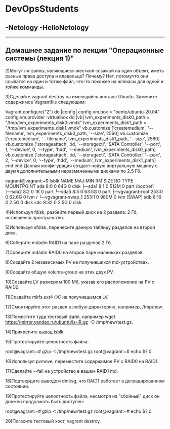 # DevOpsStudents
-Netology
-HelloNetology
-
-------------------------------------------------------------------
Домашнее задание по лекции "Операционные системы (лекция 1)"
-------------------------------------------------------------------

2)Могут ли файлы, являющиеся жесткой ссылкой на один объект, иметь разные права доступа и владельца? Почему?
  Нет, потомучто они ссылатся на один и тотже файл, что-то похожее на аллиасы для одной и тойже комманды.

3)Сделайте vagrant destroy на имеющийся инстанс Ubuntu. Замените содержимое Vagrantfile следующим:

Vagrant.configure("2") do |config|
  config.vm.box = "bento/ubuntu-20.04"
  config.vm.provider :virtualbox do |vb|
    lvm_experiments_disk0_path = "/tmp/lvm_experiments_disk0.vmdk"
    lvm_experiments_disk1_path = "/tmp/lvm_experiments_disk1.vmdk"
    vb.customize ['createmedium', '--filename', lvm_experiments_disk0_path, '--size', 2560]
    vb.customize ['createmedium', '--filename', lvm_experiments_disk1_path, '--size', 2560]
    vb.customize ['storageattach', :id, '--storagectl', 'SATA Controller', '--port', 1, '--device', 0, '--type', 'hdd', '--medium', lvm_experiments_disk0_path]
    vb.customize ['storageattach', :id, '--storagectl', 'SATA Controller', '--port', 2, '--device', 0, '--type', 'hdd', '--medium', lvm_experiments_disk1_path]
  end
end
Данная конфигурация создаст новую виртуальную машину с двумя дополнительными неразмеченными дисками по 2.5 Гб.

vagrant@vagrant:~$ lsblk
NAME                 MAJ:MIN RM  SIZE RO TYPE MOUNTPOINT
sda                    8:0    0   64G  0 disk
├─sda1                 8:1    0  512M  0 part /boot/efi
├─sda2                 8:2    0    1K  0 part
└─sda5                 8:5    0 63.5G  0 part
  ├─vgvagrant-root   253:0    0 62.6G  0 lvm  /
  └─vgvagrant-swap_1 253:1    0  980M  0 lvm  [SWAP]
sdb                    8:16   0  2.5G  0 disk
sdc                    8:32   0  2.5G  0 disk

4)Используя fdisk, разбейте первый диск на 2 раздела: 2 Гб, оставшееся пространство.


5)Используя sfdisk, перенесите данную таблицу разделов на второй диск.


6)Соберите mdadm RAID1 на паре разделов 2 Гб.

7)Соберите mdadm RAID0 на второй паре маленьких разделов.

8)Создайте 2 независимых PV на получившихся md-устройствах.

9)Создайте общую volume-group на этих двух PV.

10)Создайте LV размером 100 Мб, указав его расположение на PV с RAID0.

11)Создайте mkfs.ext4 ФС на получившемся LV.

12)Смонтируйте этот раздел в любую директорию, например, /tmp/new.

13)Поместите туда тестовый файл, например wget https://mirror.yandex.ru/ubuntu/ls-lR.gz -O /tmp/new/test.gz.

14)Прикрепите вывод lsblk.

15)Протестируйте целостность файла:

root@vagrant:~# gzip -t /tmp/new/test.gz
root@vagrant:~# echo $?
0

16)Используя pvmove, переместите содержимое PV с RAID0 на RAID1.

17)Сделайте --fail на устройство в вашем RAID1 md.

18)Подтвердите выводом dmesg, что RAID1 работает в деградированном состоянии.

19)Протестируйте целостность файла, несмотря на "сбойный" диск он должен продолжать быть доступен:

root@vagrant:~# gzip -t /tmp/new/test.gz
root@vagrant:~# echo $?
0

20)Погасите тестовый хост, vagrant destroy.
